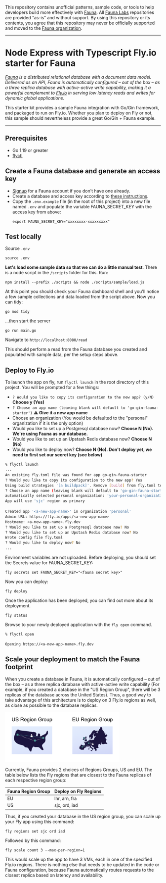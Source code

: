 This repository contains unofficial patterns, sample code, or tools to help developers build more effectively with [Fauna][fauna]. All [Fauna Labs][fauna-labs] repositories are provided “as-is” and without support. By using this repository or its contents, you agree that this repository may never be officially supported and moved to the [Fauna organization][fauna-organization].

---

# Node Express with Typescript Fly.io starter for Fauna

*[Fauna](https://fauna.com/) is a distributed relational database with a document data model. Delivered as an API, Fauna is automatically configured – out of the box – as a three replica database with active-active write capability, making it a powerful complement to [Fly.io](https://fly.io/) in serving low latency reads and writes for dynamic global applications.*

This starter kit provides a sample Fauna integration with Go/Gin framework, and packaged to run on Fly.io. Whether you plan to deploy on Fly or not, this sample should nevertheless provide a great Go/Gin + Fauna example.
 
---

## Prerequisites
* Go 1.19 or greater
* [flyctl](https://fly.io/docs/hands-on/install-flyctl/)

## Create a Fauna database and generate an access key

* [Signup](https://dashboard.fauna.com/accounts/register) for a Fauna account if you don't have one already.
* Create a database and access key according to [these instructions](https://docs.fauna.com/fauna/current/learn/quick_start/client_quick_start).
* Copy the `.env.example` file (in the root of this project) into a new file named `.env` and populate the variable FAUNA_SECRET_KEY with the access key from above:
  ```
  export FAUNA_SECRET_KEY="xxxxxxxx-xxxxxxxxx"
  ```

## Test locally

Source `.env`

```
source .env
```

__Let's load some sample data so that we can do a little manual test__. There is a node script in the `/scripts` folder for this. Run:
```
npm install --prefix ./scripts && node ./scripts/sample/load.js
```
At this point you should check your Fauna dashboard shell and you'll notice a few sample collections and data loaded from the script above. Now you can tidy: 

```
go mod tidy
```

...then start the server

```
go run main.go
```

Navigate to `http://localhost:8080/read`

This should perform a read from the Fauna database you created and populated with sample data, per the setup steps above.


## Deploy to Fly.io

To launch the app on fly, run `flyctl launch` in the root directory of this project.
You will be prompted for a few things:

* `? Would you like to copy its configuration to the new app? (y/N)` **Choose y (Yes)**
* `? Choose an app name (leaving blank will default to 'go-gin-fauna-starter')` **⚠️ Give it a new app name**
* Choose an organization
  (You would be defaulted to the "personal" organization if it is the only option)
* Would you like to set up a Postgresql database now? **Choose N (No). We're using Fauna as our database.**
* Would you like to set up an Upstash Redis database now? **Choose N (No)**
* Would you like to deploy now? **Choose N (No). Don't deploy yet, we need to first set our secret key (see below)**

```bash
% flyctl launch
...
An existing fly.toml file was found for app go-gin-fauna-starter
? Would you like to copy its configuration to the new app? Yes
Using build strategies '[a buildpack]'. Remove [build] from fly.toml to force a rescan
? Choose an app name (leaving blank will default to 'go-gin-fauna-starter') <a-new-app-name>
automatically selected personal organization: 'your-personal-organization'
App will use 'sjc' region as primary

Created app '<a-new-app-name>' in organization 'personal'
Admin URL: https://fly.io/apps/<a-new-app-name>
Hostname: <a-new-app-name>.fly.dev
? Would you like to set up a Postgresql database now? No
? Would you like to set up an Upstash Redis database now? No
Wrote config file fly.toml
? Would you like to deploy now? No
...
```

Environment variables are not uploaded. Before deploying, you should set the Secrets value for FAUNA_SECRET_KEY: 
```
fly secrets set FAUNA_SECRET_KEY="<fauna secret key>"
```

Now you can deploy:
```
fly deploy
```

Once the application has been deployed, you can find out more about its deployment. 
```
fly status
```

Browse to your newly deployed application with the `fly open` command.
```
% flyctl open

Opening https://<a-new-app-name>.fly.dev
```

## Scale your deployment to match the Fauna footprint

When you create a database in Fauna, it is automatically configured – out of the box – as a three replica database with active-active write capability (For example, if you created a database in the "US Region Group", there will be 3 replicas of the database across the United States). Thus, a good way to take advantage of this architecture is to deploy on 3 Fly.io regions as well, as close as possible to the database replicas.

<img src="docs/img/RG.png" alt="Region Groups" width="370">

Currently, Fauna provides 2 choices of Regions Groups, US and EU. The table below lists the Fly regions that are closest to the Fauna replicas of each respective region group:

| Fauna Region Group | Deploy on Fly Regions |
|--------------------|-----------------------|
| EU                 | lhr, arn, fra         |
| US                 | sjc, ord, iad         |

Thus, if you created your database in the US region group, you can scale up your Fly app using this command:

```
fly regions set sjc ord iad
```

Followed by this command:

```
fly scale count 3 --max-per-region=1
```

This would scale up the app to have 3 VMs, each in one of the specified Fly.io regions. There is nothing else that needs to be updated in the code or Fauna configuration, because Fauna automatically routes requests to the closest replica based on latency and availability. 


[fauna]: https://www.fauna.com/
[fauna-labs]: https://github.com/fauna-labs
[fauna-organization]: https://github.com/fauna
